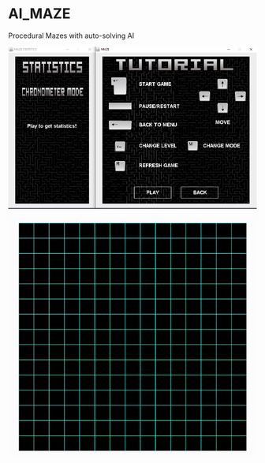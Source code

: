 # AI_MAZE
Procedural Mazes with auto-solving AI

![Tutorial](MEDIA/tutorial.PNG)

![A.I. Solving](MEDIA/gif.gif)
